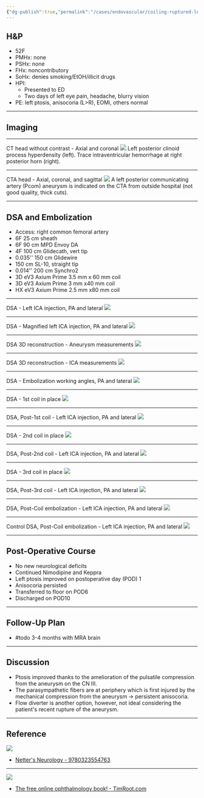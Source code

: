 ```yaml
---
{"dg-publish":true,"permalink":"/cases/endovascular/coiling-ruptured-left-pcom-aneurysm/","tags":["aneurysm/ruptured","endo","coil","embolization","Pcom"],"created":"2023-04-24T21:29:35.000-05:00","updated":"2023-05-19T18:55:37.259-05:00"}
---
```



## H&P

- 52F
- PMHx: none
- PSHx: none
- FHx: noncontributory
- SoHx: denies smoking/EtOH/illicit drugs
- HPI: 
	- Presented to ED
	- Two days of left eye pain, headache, blurry vision
- PE: left ptosis, anisocoria (L>R), EOMi, others normal

---

## Imaging

---
CT head without contrast - Axial and coronal
![](https://i.imgur.com/InTIrSj.png)
Left posterior clinoid process hyperdensity (left). Trace intraventricular hemorrhage at right posterior horn (right).

---
CTA head - Axial, coronal, and sagittal
![](https://i.imgur.com/DQlphtJ.png)
A left posterior communicating artery (Pcom) aneurysm is indicated on the CTA from outside hospital (not good quality, thick cuts).

---

## DSA and Embolization

- Access: right common femoral artery
- 6F 25 cm sheath
- 6F 90 cm MPD Envoy DA
- 4F 100 cm Glidecath, vert tip
- 0.035'' 150 cm Glidewire
- 150 cm SL-10, straight tip
- 0.014'' 200 cm Synchro2
- 3D eV3 Axium Prime 3.5 mm x 60 mm coil
- 3D eV3 Axium Prime 3 mm x40 mm coil
- HX eV3 Axium Prime 2.5 mm x80 mm coil

---

DSA - Left ICA injection, PA and lateral
![](https://i.imgur.com/fDaGvLC.png)

---

DSA - Magnified left ICA injection, PA and lateral
![](https://i.imgur.com/nFQScX3.png)

---

DSA 3D reconstruction - Aneurysm measurements
![](https://i.imgur.com/kT8d0hK.png)

---

DSA 3D reconstruction - ICA measurements
![](https://i.imgur.com/VKwaco6.png)

---

DSA - Embolization working angles, PA and lateral
![](https://i.imgur.com/8yNO2O8.png)

---

DSA - 1st coil in place
![](https://i.imgur.com/kBhSHSO.png)

---

DSA, Post-1st coil - Left ICA injection, PA and lateral
![](https://i.imgur.com/ztkJg8t.png)

---

DSA - 2nd coil in place
![](https://i.imgur.com/2SKxXt9.png)

---

DSA, Post-2nd coil - Left ICA injection, PA and lateral
![](https://i.imgur.com/wwRdDsX.png)

---

DSA - 3rd coil in place
![](https://i.imgur.com/fIc6QP1.png)

---

DSA, Post-3rd coil - Left ICA injection, PA and lateral
![](https://i.imgur.com/oG6vORD.png)

---

DSA, Post-Coil embolization - Left ICA injection, PA and lateral
![](https://i.imgur.com/ZqgaVA7.png)

---

Control DSA, Post-Coil embolization - Left ICA injection, PA and lateral
![](https://i.imgur.com/rk7M9Nm.png)

---

## Post-Operative Course

- No new neurological deficits
- Continued Nimodipine and Keppra
- Left ptosis improved on postoperative day (POD) 1
- Anisocoria persisted
- Transferred to floor on POD6
- Discharged on POD10

---

## Follow-Up Plan

-  #todo 3-4 months with MRA brain

---

## Discussion

- Ptosis improved thanks to the amelioration of the pulsatile compression from the aneurysm on the CN III.
- The parasympathetic fibers are at periphery which is first injured by the mechanical compression from the aneurysm -> persistent anisocoria.
- Flow diverter is another option, however, not ideal considering the patient's recent rupture of the aneurysm.

---

## Reference

![](https://i.imgur.com/qySC7OA.png)
- [Netter's Neurology - 9780323554763](https://www.us.elsevierhealth.com/netters-neurology-9780323554763.html)

---

![](https://i.imgur.com/NwyFP7h.jpg)
- [The free online ophthalmology book! - TimRoot.com](https://timroot.com/ophthobook/)

